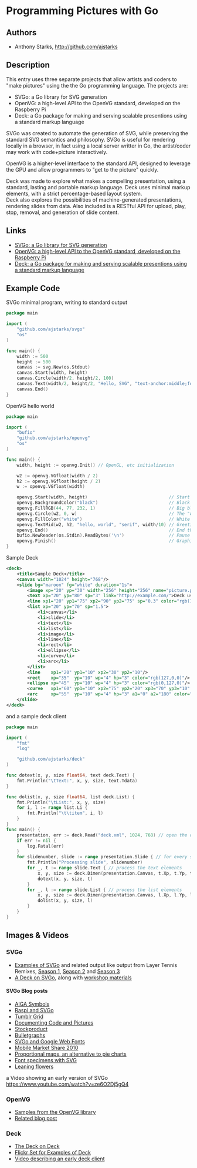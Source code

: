 # Programming Pictures with Go

## Authors
- Anthony Starks, http://github.com/ajstarks

## Description

This entry uses three separate projects that allow artists and coders to "make pictures" using the the Go programming language.  The projects are:

* SVGo: a Go library for SVG generation
* OpenVG: a high-level API to the OpenVG standard, developed on the Raspberry Pi
* Deck: a Go package for making and serving scalable presentions using a standard markup language

SVGo was created to automate the generation of SVG, while preserving the standard SVG semantics and philosophy.
SVGo is useful for rendering locally in a browser, in fact using a local server writter in Go, the artist/coder may work
with code+picture interactively.

OpenVG is a higher-level interface to the standard API, designed to leverage the GPU and allow programmers to "get to the picture" quickly.  

Deck was made to explore what makes a compelling presentation, using a standard, lasting and portable markup language. 
Deck uses minimal markup elements, with a strict percentage-based layout system.  
Deck also explores the possibilities of machine-generated presentations, rendering slides from data.
Also included is a RESTful API for upload, play, stop, removal, and generation of slide content.


## Links

* [SVGo: a Go library for SVG generation](http://github.com/ajstarks/svgo)
* [OpenVG: a high-level API to the OpenVG standard, developed on the Raspberry Pi](http://github.com/ajstarks/openvg)
* [Deck: a Go package for making and serving scalable presentions using a standard markup language](github.com/ajstarks/deck)



## Example Code

SVGo minimal program, writing to standard output
```go
package main

import (
    "github.com/ajstarks/svgo"
    "os"
)

func main() {
    width := 500
    height := 500
    canvas := svg.New(os.Stdout)
    canvas.Start(width, height)
    canvas.Circle(width/2, height/2, 100)
    canvas.Text(width/2, height/2, "Hello, SVG", "text-anchor:middle;font-size:30px;fill:white")
    canvas.End()
}

```


OpenVG hello world
```go
package main

import (
    "bufio"
    "github.com/ajstarks/openvg"
    "os"
)

func main() {
    width, height := openvg.Init() // OpenGL, etc initialization

    w2 := openvg.VGfloat(width / 2)
    h2 := openvg.VGfloat(height / 2)
    w := openvg.VGfloat(width)

    openvg.Start(width, height)                               // Start the picture
    openvg.BackgroundColor("black")                           // Black background
    openvg.FillRGB(44, 77, 232, 1)                            // Big blue marble
    openvg.Circle(w2, 0, w)                                   // The "world"
    openvg.FillColor("white")                                 // White text
    openvg.TextMid(w2, h2, "hello, world", "serif", width/10) // Greetings 
    openvg.End()                                              // End the picture
    bufio.NewReader(os.Stdin).ReadBytes('\n')                 // Pause until [RETURN]
    openvg.Finish()                                           // Graphics cleanup
}
```

Sample Deck
```xml
<deck>
    <title>Sample Deck</title>
    <canvas width="1024" height="768"/>
    <slide bg="maroon" fg="white" duration="1s">
        <image xp="20" yp="30" width="256" height="256" name="picture.png"/>
        <text xp="20" yp="80" sp="3" link="http://example.com/">Deck uses these elements</text>
        <line xp1="20" yp1="75" xp2="90" yp2="75" sp="0.3" color="rgb(127,127,127)"/>
        <list xp="20" yp="70" sp="1.5">
            <li>canvas</li>
            <li>slide</li>
            <li>text</li>
            <li>list</li>
            <li>image</li>
            <li>line</li>
            <li>rect</li>
            <li>ellipse</li>
            <li>curve</li>
            <li>arc</li>
        </list>
        <line    xp1="20" yp1="10" xp2="30" yp2="10"/>
        <rect    xp="35"  yp="10" wp="4" hp="3" color="rgb(127,0,0)"/>
        <ellipse xp="45"  yp="10" wp="4" hp="3" color="rgb(0,127,0)"/>
        <curve   xp1="60" yp1="10" xp2="75" yp2="20" xp3="70" yp3="10" />       
        <arc     xp="55"  yp="10" wp="4" hp="3" a1="0" a2="180" color="rgb(0,0,127)"/>
    </slide>
</deck>
```

and a sample deck client
```go
package main

import (
	"fmt"
	"log"

	"github.com/ajstarks/deck"
)

func dotext(x, y, size float64, text deck.Text) {
	fmt.Println("\tText:", x, y, size, text.Tdata)
}

func dolist(x, y, size float64, list deck.List) {
	fmt.Println("\tList:", x, y, size)
	for i, l := range list.Li {
		fmt.Println("\t\titem", i, l)
	}
}
func main() {
	presentation, err := deck.Read("deck.xml", 1024, 768) // open the deck
	if err != nil {
		log.Fatal(err)
	}
	for slidenumber, slide := range presentation.Slide { // for every slide...
		fmt.Println("Processing slide", slidenumber)
		for _, t := range slide.Text { // process the text elements
			x, y, size := deck.Dimen(presentation.Canvas, t.Xp, t.Yp, t.Sp)
			dotext(x, y, size, t)
		}
		for _, l := range slide.List { // process the list elements
			x, y, size := deck.Dimen(presentation.Canvas, l.Xp, l.Yp, l.Sp)
			dolist(x, y, size, l)
		}
	}
}
```

## Images & Videos

### SVGo

* [Examples of SVGo](http://www.flickr.com/photos/ajstarks/sets/72157623441699483/) and related output like
output from Layer Tennis Remixes, 
[Season 1](http://www.flickr.com/photos/ajstarks/sets/72157625428100068/), 
[Season 2](http://www.flickr.com/photos/ajstarks/sets/72157625302560593/) and 
[Season 3](http://www.flickr.com/photos/ajstarks/sets/72157624950756818/)
* [A Deck on SVGo](https://speakerdeck.com/ajstarks/programming-pictures-with-svgo), along with 
[workshop materials](https://speakerdeck.com/ajstarks/svgo-workshop)

#### SVGo Blog posts

* [AIGA Symbols](http://mindchunk.blogspot.com/2012/07/aiga-symbols.html)
* [Raspi and SVGo](http://mindchunk.blogspot.com/2012/06/raspberry-pi-and-svgo-tools.html)
* [Tumblr Grid](http://mindchunk.blogspot.com/2012/04/tumblr-grid.html)
* [Documenting Code and Pictures](http://mindchunk.blogspot.com/2011/10/documenting-code-and-pictures.html)
* [Stockproduct](http://mindchunk.blogspot.com/2011/08/stockproduct-comparisons-with-svg.html)
* [Bulletgraphs](http://mindchunk.blogspot.com/2011/07/bullet-graphs.html)
* [SVGo and Google Web Fonts](http://mindchunk.blogspot.com/2011/05/svgo-and-google-web-fonts.html)
* [Mobile Market Share 2010](http://mindchunk.blogspot.com/2010/11/mobile-market-share-2010.html)
* [Proportional maps, an alternative to pie charts](http://mindchunk.blogspot.com/2010/10/proportional-maps-alternative-to-pie.html)
* [Font specimens with SVG](http://mindchunk.blogspot.com/2010/04/font-specimens-with-svg.html)
* [Leaning flowers](http://mindchunk.blogspot.com/2010/03/leaning-flowers.html)


 a Video showing an early version of SVGo https://www.youtube.com/watch?v=ze6O2Dj5gQ4

### OpenVG

* [Samples from the OpenVG library](http://www.flickr.com/photos/ajstarks/sets/72157630913689774/)
* [Related blog post](http://mindchunk.blogspot.com/2012/09/openvg-on-raspberry-pi.html)


### Deck

* [The Deck on Deck](https://speakerdeck.com/ajstarks/deck-a-go-package-for-presentations)
* [Flickr Set for Examples of Deck](http://www.flickr.com/photos/ajstarks/sets/72157634452348637/)
* [Video describing an early deck client](http://vimeo.com/69357909)



